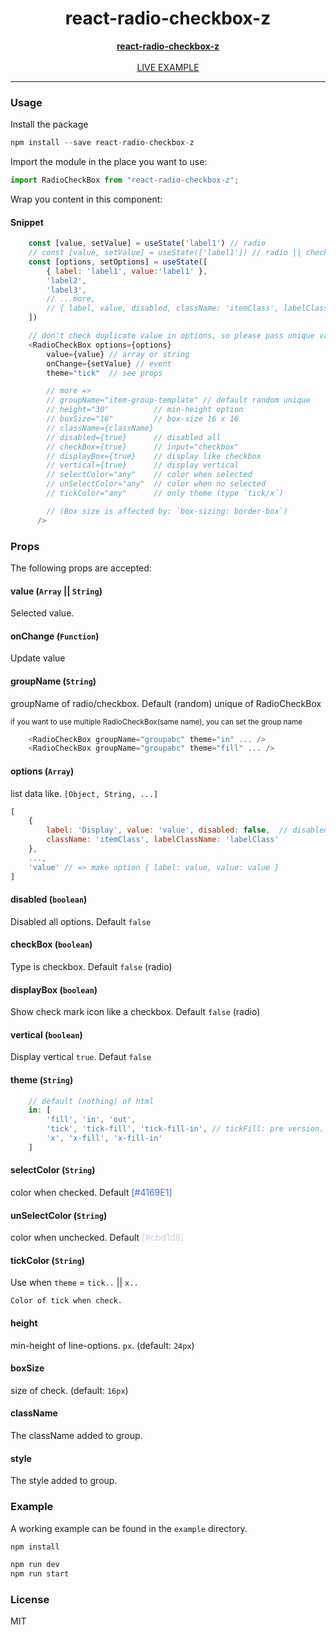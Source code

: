 <div align="center">
    <h1>react-radio-checkbox-z</h1>
    <strong>
        <a href="https://github.com/delpikye-v/react-radio-checkbox">react-radio-checkbox-z</a>
    </strong>
    <br />
    <br />
    <a href="https://codesandbox.io/s/react-radio-checkbox-z-51sg3">LIVE EXAMPLE</a>
</div>

---


### Usage
Install the package 
```js
npm install --save react-radio-checkbox-z

```

Import the module in the place you want to use:
```js
import RadioCheckBox from "react-radio-checkbox-z";
```

Wrap you content in this component:

#### Snippet
```js
    const [value, setValue] = useState('label1') // radio
    // const [value, setValue] = useState(['label1']) // radio || checkbox
    const [options, setOptions] = useState([
        { label: 'label1', value:'label1' },
        'label2',
        'label3',
        // ...more,
        // { label, value, disabled, className: 'itemClass', labelClassName: 'labelClass' },
    ])

    // don't check duplicate value in options, so please pass unique value
    <RadioCheckBox options={options}
        value={value} // array or string
        onChange={setValue} // event
        theme="tick"  // see props

        // more => 
        // groupName="item-group-template" // default random unique
        // height="30"          // min-height option
        // boxSize="16"         // box-size 16 x 16 
        // className={className}
        // disabled={true}      // disabled all
        // checkBox={true}      // input="checkbox"
        // displayBox={true}    // display like checkbox
        // vertical={true}      // display vertical
        // selectColor="any"    // color when selected
        // unSelectColor="any"  // color when no selected
        // tickColor="any"      // only theme (type `tick/x`)

        // (Box size is affected by: `box-sizing: border-box`)
      />
```

### Props

The following props are accepted:

#### value (`Array` || `String`)

Selected value.

#### onChange (`Function`)
Update value

#### groupName (`String`)
<p>groupName of radio/checkbox. Default (random) unique of RadioCheckBox</p>

<small>if you want to use multiple RadioCheckBox(same name), you can set the group name</small>
```js
    <RadioCheckBox groupName="groupabc" theme="in" ... />
    <RadioCheckBox groupName="groupabc" theme="fill" ... />
```

#### options (`Array`)
list data like. `[Object, String, ...]`
```js
[
    {
        label: 'Display', value: 'value', disabled: false,  // disabled option
        className: 'itemClass', labelClassName: 'labelClass'
    },
    ...,
    'value' // => make option { label: value, value: value }
]
```

#### disabled (`boolean`)
Disabled all options. Default `false`

#### checkBox (`boolean`)
Type is checkbox. Default `false` (radio)


#### displayBox (`boolean`)
Show check mark icon like a checkbox. Default `false` (radio)


#### vertical (`boolean`)
Display vertical `true`. Defaut `false`


#### theme (`String`)
```js 
    // default (nothing) of html
    in: [
        'fill', 'in', 'out', 
        'tick', 'tick-fill', 'tick-fill-in', // tickFill: pre version.
        'x', 'x-fill', 'x-fill-in'
    ]
```


#### selectColor (`String`)
color when checked. Default <span style="color: #4169E1">[#4169E1]</span>


#### unSelectColor (`String`)
color when unchecked. Default <span style="color: #cbd1d8;">[#cbd1d8]</span>


#### tickColor (`String`)
Use when `theme` = `tick..` || `x..`

`Color of tick when check.`


#### height
min-height of line-options. `px`. (default: `24px`)

#### boxSize
size of check. (default: `16px`)

#### className
The className added to group.

#### style
The style added to group.

### Example
A working example can be found in the `example` directory. 

```js
npm install
```
```js
npm run dev
npm run start
```

### License
MIT
